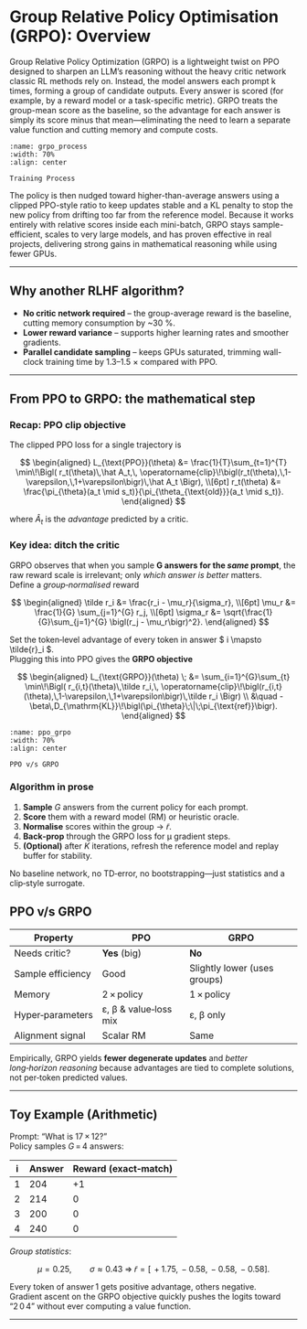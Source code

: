 # Group Relative Policy Optimisation (GRPO): Overview

Group Relative Policy Optimization (GRPO) is a lightweight twist on PPO designed to sharpen an LLM’s reasoning without the heavy critic network classic RL methods rely on. Instead, the model answers each prompt k times, forming a group of candidate outputs. Every answer is scored (for example, by a reward model or a task-specific metric). GRPO treats the group-mean score as the baseline, so the advantage for each answer is simply its score minus that mean—eliminating the need to learn a separate value function and cutting memory and compute costs.

```{figure} images/grpo_process.png
:name: grpo_process
:width: 70%
:align: center

Training Process
```

The policy is then nudged toward higher-than-average answers using a clipped PPO-style ratio to keep updates stable and a KL penalty to stop the new policy from drifting too far from the reference model. Because it works entirely with relative scores inside each mini-batch, GRPO stays sample-efficient, scales to very large models, and has proven effective in real projects, delivering strong gains in mathematical reasoning while using fewer GPUs.

---

## Why another RLHF algorithm?

 - **No critic network required** – the group-average reward is the baseline, cutting memory consumption by ~30 %.
 - **Lower reward variance** – supports higher learning rates and smoother gradients.
 - **Parallel candidate sampling** – keeps GPUs saturated, trimming wall-clock training time by 1.3–1.5 × compared with PPO.
---

## From PPO to GRPO: the mathematical step

### Recap: PPO clip objective

The clipped PPO loss for a single trajectory is

$$
\begin{aligned}
L_{\text{PPO}}(\theta)
  &= \frac{1}{T}\sum_{t=1}^{T}
     \min\!\Bigl(
       r_t(\theta)\,\hat A_t,\,
       \operatorname{clip}\!\bigl(r_t(\theta),\,1-\varepsilon,\,1+\varepsilon\bigr)\,\hat A_t
     \Bigr), \\[6pt]
r_t(\theta)
  &= \frac{\pi_{\theta}(a_t \mid s_t)}{\pi_{\theta_{\text{old}}}(a_t \mid s_t)}.
\end{aligned}
$$

where $\hat{A}_t$ is the *advantage* predicted by a critic.

### Key idea: ditch the critic

GRPO observes that when you sample **G answers for the *same* prompt**, the raw reward scale is irrelevant; only *which answer is better* matters.  
Define a *group‑normalised* reward

$$
\begin{aligned}
\tilde r_i &= \frac{r_i - \mu_r}{\sigma_r}, \\[6pt]
\mu_r      &= \frac{1}{G} \sum_{j=1}^{G} r_j, \\[6pt]
\sigma_r   &= \sqrt{\frac{1}{G}\sum_{j=1}^{G} \bigl(r_j - \mu_r\bigr)^2}.
\end{aligned}
$$

Set the token‑level advantage of every token in answer $
i \mapsto \tilde{r}_i
$.  
Plugging this into PPO gives the **GRPO objective**

$$
\begin{aligned}
L_{\text{GRPO}}(\theta)
\; &= \sum_{i=1}^{G}\sum_{t}
      \min\!\Bigl(
        r_{i,t}(\theta)\,\tilde r_i,\,
        \operatorname{clip}\!\bigl(r_{i,t}(\theta),\,1-\varepsilon,\,1+\varepsilon\bigr)\,\tilde r_i
      \Bigr) \\
    &\quad - \beta\,D_{\mathrm{KL}}\!\bigl(\pi_{\theta}\;\|\;\pi_{\text{ref}}\bigr).
\end{aligned}
$$

```{figure} images/ppo_grpo.png
:name: ppo_grpo
:width: 70%
:align: center

PPO v/s GRPO
```

### Algorithm in prose

1. **Sample** *G* answers from the current policy for each prompt.  
2. **Score** them with a reward model (RM) or heuristic oracle.  
3. **Normalise** scores within the group → $\tilde r$.  
4. **Back‑prop** through the GRPO loss for μ gradient steps.  
5. **(Optional)** after *K* iterations, refresh the reference model and replay buffer for stability.

No baseline network, no TD‑error, no bootstrapping—just statistics and a clip‑style surrogate.

## PPO v/s GRPO

| Property | PPO | **GRPO** |
|----------|-----|----------|
| Needs critic? | **Yes** (big) | **No** |
| Sample efficiency | Good | Slightly lower (uses groups) |
| Memory | 2 × policy | 1 × policy |
| Hyper‑parameters | ε, β & value‑loss mix | ε, β only |
| Alignment signal | Scalar RM | Same |

Empirically, GRPO yields **fewer degenerate updates** and *better long‑horizon reasoning* because advantages are tied to complete solutions, not per‑token predicted values.





---

## Toy Example (Arithmetic)

Prompt: “What is 17 × 12?”  
Policy samples *G* = 4 answers:

| i | Answer | Reward (exact‑match) |
|---|--------|----------------------|
| 1 | 204    | +1 |
| 2 | 214    | 0  |
| 3 | 200    | 0  |
| 4 | 240    | 0  |

*Group statistics*: 


$$
\mu = 0.25,\qquad
\sigma \approx 0.43
\;\Longrightarrow\;
\tilde r = \bigl[\, +1.75,\,-0.58,\,-0.58,\,-0.58 \bigr].
$$

Every token of answer 1 gets positive advantage, others negative.  
Gradient ascent on the GRPO objective quickly pushes the logits toward “2 0 4” without ever computing a value function.

---

